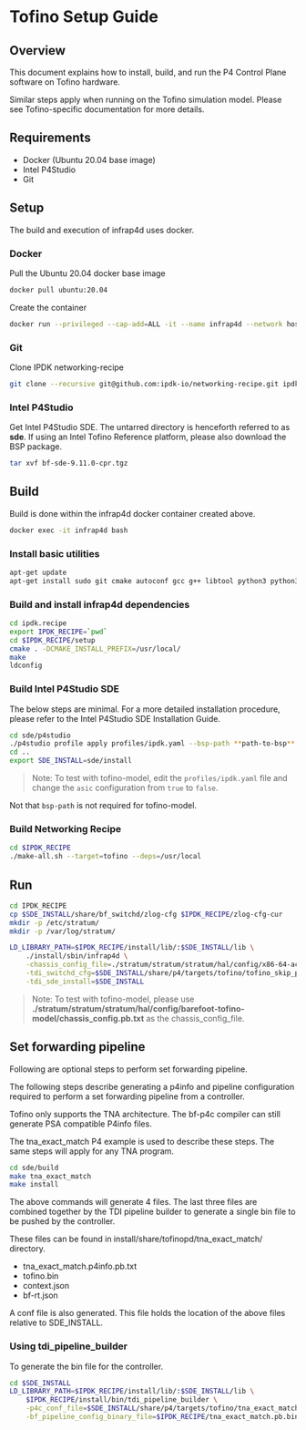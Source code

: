 # Tofino Setup Guide

## Overview

This document explains how to install, build, and run the P4 Control Plane
software on Tofino hardware.

Similar steps apply when running on the Tofino simulation model. Please see
Tofino-specific documentation for more details.

## Requirements

- Docker (Ubuntu 20.04 base image)
- Intel P4Studio
- Git

## Setup

The build and execution of infrap4d uses docker.

### Docker

Pull the Ubuntu 20.04 docker base image

```bash
docker pull ubuntu:20.04
```

Create the container

```bash
docker run --privileged --cap-add=ALL -it --name infrap4d --network host -d ubuntu:20.04 /bin/bash
```

### Git

Clone IPDK networking-recipe

```bash
git clone --recursive git@github.com:ipdk-io/networking-recipe.git ipdk.recipe
```

### Intel P4Studio

Get Intel P4Studio SDE. The untarred directory is henceforth referred to as
**sde**. If using an Intel Tofino Reference platform, please also download
the BSP package.

```bash
tar xvf bf-sde-9.11.0-cpr.tgz
```

## Build

Build is done within the infrap4d docker container created above.

```bash
docker exec -it infrap4d bash
```

### Install basic utilities

```bash
apt-get update
apt-get install sudo git cmake autoconf gcc g++ libtool python3 python3-dev python3-distutils iproute2 libssl-dev
```

### Build and install infrap4d dependencies

```bash
cd ipdk.recipe
export IPDK_RECIPE=`pwd`
cd $IPDK_RECIPE/setup
cmake . -DCMAKE_INSTALL_PREFIX=/usr/local/
make
ldconfig
```

### Build Intel P4Studio SDE

The below steps are minimal. For a more detailed installation procedure,
please refer to the Intel P4Studio SDE Installation Guide.

```bash
cd sde/p4studio
./p4studio profile apply profiles/ipdk.yaml --bsp-path **path-to-bsp**
cd ..
export SDE_INSTALL=sde/install
```

> Note: To test with tofino-model, edit the `profiles/ipdk.yaml` file and
change the `asic` configuration from `true` to `false`.

Not that `bsp-path` is not required for tofino-model.

### Build Networking Recipe

```bash
cd $IPDK_RECIPE
./make-all.sh --target=tofino --deps=/usr/local
```

## Run

```bash
cd IPDK_RECIPE
cp $SDE_INSTALL/share/bf_switchd/zlog-cfg $IPDK_RECIPE/zlog-cfg-cur
mkdir -p /etc/stratum/
mkdir -p /var/log/stratum/

LD_LIBRARY_PATH=$IPDK_RECIPE/install/lib/:$SDE_INSTALL/lib \
    ./install/sbin/infrap4d \
    -chassis_config_file=./stratum/stratum/stratum/hal/config/x86-64-accton-wedge100bf-32x-r0/chassis_config.pb.txt \
    -tdi_switchd_cfg=$SDE_INSTALL/share/p4/targets/tofino/tofino_skip_p4.conf \
    -tdi_sde_install=$SDE_INSTALL
```

> Note: To test with tofino-model, please use **./stratum/stratum/stratum/hal/config/barefoot-tofino-model/chassis_config.pb.txt** as the chassis_config_file.

## Set forwarding pipeline

Following are optional steps to perform set forwarding pipeline.

The following steps describe generating a p4info and pipeline configuration
required to perform a set forwarding pipeline from a controller.

Tofino only supports the TNA architecture. The bf-p4c compiler can still
generate PSA compatible P4info files.

The tna_exact_match P4 example is used to describe these steps. The same
steps will apply for any TNA program.

```bash
cd sde/build
make tna_exact_match
make install
```

The above commands will generate 4 files. The last three files are combined
together by the TDI pipeline builder to generate a single bin file to be
pushed by the controller.

These files can be found in install/share/tofinopd/tna_exact_match/ directory.

- tna_exact_match.p4info.pb.txt
- tofino.bin
- context.json
- bf-rt.json

A conf file is also generated. This file holds the location of the above
files relative to SDE_INSTALL.

### Using tdi_pipeline_builder

To generate the bin file for the controller.

```bash
cd $SDE_INSTALL
LD_LIBRARY_PATH=$IPDK_RECIPE/install/lib/:$SDE_INSTALL/lib \
    $IPDK_RECIPE/install/bin/tdi_pipeline_builder \
    -p4c_conf_file=$SDE_INSTALL/share/p4/targets/tofino/tna_exact_match.conf \
    -bf_pipeline_config_binary_file=$IPDK_RECIPE/tna_exact_match.pb.bin
```
